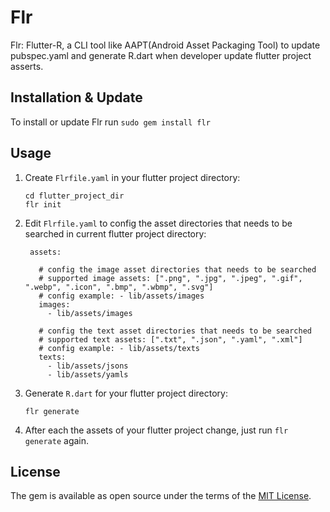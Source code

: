 # Flr

Flr: Flutter-R, a CLI tool like AAPT(Android Asset Packaging Tool) to update pubspec.yaml and generate R.dart when developer update flutter project asserts.

## Installation & Update

To install or update Flr run `sudo gem install flr`

## Usage

1. Create `Flrfile.yaml` in your flutter project directory:
    
    ```
    cd flutter_project_dir
    flr init
    ```
 
2. Edit `Flrfile.yaml` to config the asset directories that needs to be searched in current flutter project directory:

   ```
    assets:
    
      # config the image asset directories that needs to be searched
      # supported image assets: [".png", ".jpg", ".jpeg", ".gif", ".webp", ".icon", ".bmp", ".wbmp", ".svg"]
      # config example: - lib/assets/images
      images:
        - lib/assets/images
    
      # config the text asset directories that needs to be searched
      # supported text assets: [".txt", ".json", ".yaml", ".xml"]
      # config example: - lib/assets/texts
      texts:
        - lib/assets/jsons
        - lib/assets/yamls
    ```
    
3. Generate `R.dart` for your flutter project directory:

     ```
     flr generate
     ```
     
4. After each the assets of your flutter project change, just run `flr generate` again.


## License

The gem is available as open source under the terms of the [MIT License](https://opensource.org/licenses/MIT).
